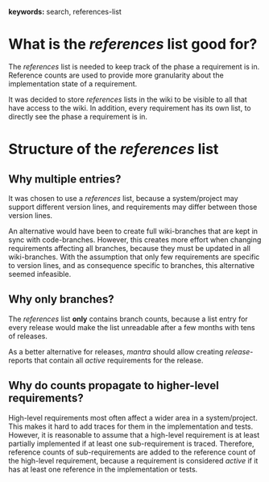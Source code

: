 **keywords:** search, references-list

# What is the *references* list good for?

The *references* list is needed to keep track of the phase a requirement is in.
Reference counts are used to provide more granularity about the implementation state of a requirement.

It was decided to store *references* lists in the wiki to be visible to all that have access to the wiki.
In addition, every requirement has its own list, to directly see the phase a requirement is in.

# Structure of the *references* list
## Why multiple entries?

It was chosen to use a *references* list, because a system/project may support different version lines,
and requirements may differ between those version lines.

An alternative would have been to create full wiki-branches that are kept in sync with code-branches.
However, this creates more effort when changing requirements affecting all branches, because they must be updated in all wiki-branches.
With the assumption that only few requirements are specific to version lines, and as consequence specific to branches,
this alternative seemed infeasible.  

## Why only branches?

The *references* list **only** contains branch counts, because a list entry for every release would
make the list unreadable after a few months with tens of releases.

As a better alternative for releases, *mantra* should allow creating *release*-reports that
contain all *active* requirements for the release.

## Why do counts propagate to higher-level requirements?

High-level requirements most often affect a wider area in a system/project.
This makes it hard to add traces for them in the implementation and tests.
However, it is reasonable to assume that a high-level requirement is at least
partially implemented if at least one sub-requirement is traced.
Therefore, reference counts of sub-requirements are added to the reference count of the high-level requirement,
because a requirement is considered *active* if it has at least one reference in the implementation or tests.
